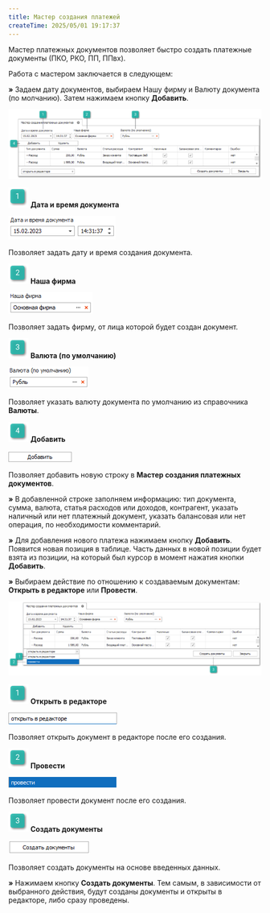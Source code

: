 ```yaml
---
title: Мастер создания платежей
createTime: 2025/05/01 19:17:37
---
```

Мастер платежных документов позволяет быстро создать платежные документы (ПКО, РКО, ПП, ППвх).

Работа с мастером заключается в следующем:

**»** Задаем дату документов, выбираем Нашу фирму и Валюту документа (по молчанию). Затем нажимаем кнопку **Добавить**.

![](../../assets/specification/Aspose.Words.83ab1c44-6b28-430a-a5f2-4d9e6ba1abd4.821.png)

![](../../assets/specification/Aspose.Words.83ab1c44-6b28-430a-a5f2-4d9e6ba1abd4.004.png) **Дата и время документа**

![](../../assets/specification/Aspose.Words.83ab1c44-6b28-430a-a5f2-4d9e6ba1abd4.822.png)

Позволяет задать дату и время создания документа.

![](../../assets/specification/Aspose.Words.83ab1c44-6b28-430a-a5f2-4d9e6ba1abd4.006.png) **Наша фирма**

![](../../assets/specification/Aspose.Words.83ab1c44-6b28-430a-a5f2-4d9e6ba1abd4.823.png)

Позволяет задать фирму, от лица которой будет создан документ.

![](../../assets/specification/Aspose.Words.83ab1c44-6b28-430a-a5f2-4d9e6ba1abd4.008.png) **Валюта (по умолчанию)**

![](../../assets/specification/Aspose.Words.83ab1c44-6b28-430a-a5f2-4d9e6ba1abd4.824.png)

Позволяет указать валюту документа по умолчанию из справочника **Валюты**.

![](../../assets/specification/Aspose.Words.83ab1c44-6b28-430a-a5f2-4d9e6ba1abd4.010.png) **Добавить**

![](../../assets/specification/Aspose.Words.83ab1c44-6b28-430a-a5f2-4d9e6ba1abd4.825.png)

Позволяет добавить новую строку в **Мастер создания платежных документов**.

**»** В добавленной строке заполняем информацию: тип документа, сумма, валюта, статья расходов или доходов, контрагент, указать наличный или нет платежный документ, указать балансовая или нет операция, по необходимости комментарий.

**»** Для добавления нового платежа нажимаем кнопку **Добавить**. Появится новая позиция в таблице. Часть данных в новой позиции будет взята из позиции, на который был курсор в момент нажатия кнопки **Добавить**.

**»** Выбираем действие по отношению к создаваемым документам: **Открыть в редакторе** или **Провести**.

![](../../assets/specification/Aspose.Words.83ab1c44-6b28-430a-a5f2-4d9e6ba1abd4.826.png)

![](../../assets/specification/Aspose.Words.83ab1c44-6b28-430a-a5f2-4d9e6ba1abd4.004.png) **Открыть в редакторе**

![](../../assets/specification/Aspose.Words.83ab1c44-6b28-430a-a5f2-4d9e6ba1abd4.827.png)

Позволяет открыть документ в редакторе после его создания.

![](../../assets/specification/Aspose.Words.83ab1c44-6b28-430a-a5f2-4d9e6ba1abd4.006.png) **Провести**

![](../../assets/specification/Aspose.Words.83ab1c44-6b28-430a-a5f2-4d9e6ba1abd4.828.png)

Позволяет провести документ после его создания.

![](../../assets/specification/Aspose.Words.83ab1c44-6b28-430a-a5f2-4d9e6ba1abd4.008.png) **Создать документы**

![](../../assets/specification/Aspose.Words.83ab1c44-6b28-430a-a5f2-4d9e6ba1abd4.829.png)

Позволяет создать документы на основе введенных данных.

**»** Нажимаем кнопку **Создать документы**. Тем самым, в зависимости от выбранного действия, будут созданы документы и открыты в редакторе, либо сразу проведены.